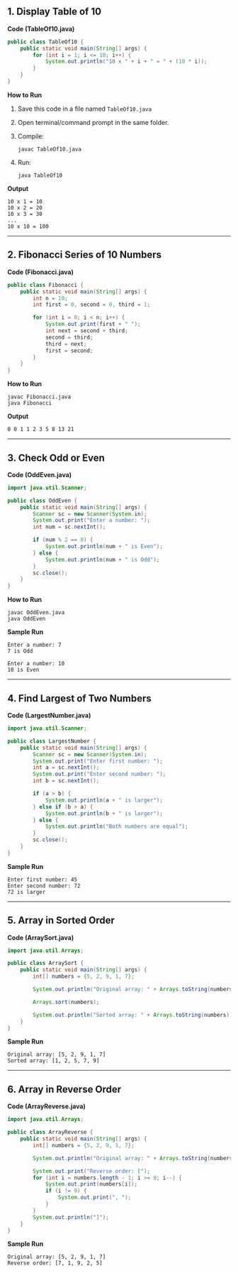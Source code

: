 
## **1. Display Table of 10**

**Code (TableOf10.java)**

```java
public class TableOf10 {
    public static void main(String[] args) {
        for (int i = 1; i <= 10; i++) {
            System.out.println("10 x " + i + " = " + (10 * i));
        }
    }
}
```

**How to Run**

1. Save this code in a file named `TableOf10.java`
2. Open terminal/command prompt in the same folder.
3. Compile:

   ```
   javac TableOf10.java
   ```
4. Run:

   ```
   java TableOf10
   ```

**Output**

```
10 x 1 = 10
10 x 2 = 20
10 x 3 = 30
...
10 x 10 = 100
```

---

## **2. Fibonacci Series of 10 Numbers**

**Code (Fibonacci.java)**

```java
public class Fibonacci {
    public static void main(String[] args) {
        int n = 10;
        int first = 0, second = 0, third = 1;

        for (int i = 0; i < n; i++) {
            System.out.print(first + " ");
            int next = second + third;
            second = third;
            third = next;
            first = second;
        }
    }
}
```

**How to Run**

```
javac Fibonacci.java
java Fibonacci
```

**Output**

```
0 0 1 1 2 3 5 8 13 21
```

---

## **3. Check Odd or Even**

**Code (OddEven.java)**

```java
import java.util.Scanner;

public class OddEven {
    public static void main(String[] args) {
        Scanner sc = new Scanner(System.in);
        System.out.print("Enter a number: ");
        int num = sc.nextInt();

        if (num % 2 == 0) {
            System.out.println(num + " is Even");
        } else {
            System.out.println(num + " is Odd");
        }
        sc.close();
    }
}
```

**How to Run**

```
javac OddEven.java
java OddEven
```

**Sample Run**

```
Enter a number: 7
7 is Odd
```

```
Enter a number: 10
10 is Even
```

---

## **4. Find Largest of Two Numbers**

**Code (LargestNumber.java)**

```java
import java.util.Scanner;

public class LargestNumber {
    public static void main(String[] args) {
        Scanner sc = new Scanner(System.in);
        System.out.print("Enter first number: ");
        int a = sc.nextInt();
        System.out.print("Enter second number: ");
        int b = sc.nextInt();

        if (a > b) {
            System.out.println(a + " is larger");
        } else if (b > a) {
            System.out.println(b + " is larger");
        } else {
            System.out.println("Both numbers are equal");
        }
        sc.close();
    }
}
```

**Sample Run**

```
Enter first number: 45
Enter second number: 72
72 is larger
```

---

## **5. Array in Sorted Order**

**Code (ArraySort.java)**

```java
import java.util.Arrays;

public class ArraySort {
    public static void main(String[] args) {
        int[] numbers = {5, 2, 9, 1, 7};

        System.out.println("Original array: " + Arrays.toString(numbers));

        Arrays.sort(numbers);

        System.out.println("Sorted array: " + Arrays.toString(numbers));
    }
}
```

**Sample Run**

```
Original array: [5, 2, 9, 1, 7]
Sorted array: [1, 2, 5, 7, 9]
```

---

## **6. Array in Reverse Order**

**Code (ArrayReverse.java)**

```java
import java.util.Arrays;

public class ArrayReverse {
    public static void main(String[] args) {
        int[] numbers = {5, 2, 9, 1, 7};

        System.out.println("Original array: " + Arrays.toString(numbers));

        System.out.print("Reverse order: [");
        for (int i = numbers.length - 1; i >= 0; i--) {
            System.out.print(numbers[i]);
            if (i != 0) {
                System.out.print(", ");
            }
        }
        System.out.println("]");
    }
}
```

**Sample Run**

```
Original array: [5, 2, 9, 1, 7]
Reverse order: [7, 1, 9, 2, 5]
```

